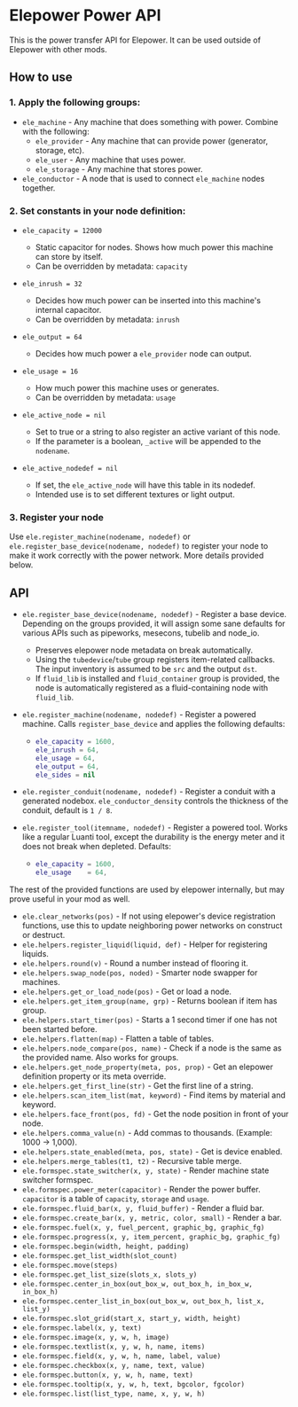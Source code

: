 # Elepower Power API

This is the power transfer API for Elepower. It can be used outside of Elepower with other mods.

## How to use

### 1. Apply the following groups:

* `ele_machine` - Any machine that does something with power. Combine with the following:
  * `ele_provider` - Any machine that can provide power (generator, storage, etc).
  * `ele_user` - Any machine that uses power.
  * `ele_storage` - Any machine that stores power.
* `ele_conductor` - A node that is used to connect `ele_machine` nodes together.

### 2. Set constants in your node definition:

* `ele_capacity = 12000`
  * Static capacitor for nodes. Shows how much power this machine can store by itself.
  * Can be overridden by metadata: `capacity`

* `ele_inrush = 32`
  * Decides how much power can be inserted into this machine's internal capacitor.
  * Can be overridden by metadata: `inrush`

* `ele_output = 64`
  * Decides how much power a `ele_provider` node can output.

* `ele_usage = 16`
  * How much power this machine uses or generates.
  * Can be overridden by metadata: `usage`

* `ele_active_node = nil`
  * Set to true or a string to also register an active variant of this node.
  * If the parameter is a boolean, `_active` will be appended to the `nodename`.

* `ele_active_nodedef = nil`
  * If set, the `ele_active_node` will have this table in its nodedef.
  * Intended use is to set different textures or light output.

### 3. Register your node

Use `ele.register_machine(nodename, nodedef)` or `ele.register_base_device(nodename, nodedef)` to register your node to make it work correctly with the power network. More details provided below.

## API

* `ele.register_base_device(nodename, nodedef)` - Register a base device. Depending on the groups provided, it will assign some sane defaults for various APIs such as pipeworks, mesecons, tubelib and node_io.
  * Preserves elepower node metadata on break automatically.
  * Using the `tubedevice`/`tube` group registers item-related callbacks. The input inventory is assumed to be `src` and the output `dst`.
  * If `fluid_lib` is installed and `fluid_container` group is provided, the node is automatically registered as a fluid-containing node with `fluid_lib`.

* `ele.register_machine(nodename, nodedef)` - Register a powered machine. Calls `register_base_device` and applies the following defaults:
  * ```lua
    ele_capacity = 1600,
    ele_inrush = 64,
    ele_usage = 64,
    ele_output = 64,
    ele_sides = nil
    ```
* `ele.register_conduit(nodename, nodedef)` - Register a conduit with a generated nodebox. `ele_conductor_density` controls the thickness of the conduit, default is `1 / 8`.

* `ele.register_tool(itemname, nodedef)` - Register a powered tool. Works like a regular Luanti tool, except the durability is the energy meter and it does not break when depleted. Defaults:
  * ```lua
    ele_capacity = 1600,
    ele_usage    = 64,
    ```

The rest of the provided functions are used by elepower internally, but may prove useful in your mod as well.

* `ele.clear_networks(pos)` - If not using elepower's device registration functions, use this to update neighboring power networks on construct or destruct.
* `ele.helpers.register_liquid(liquid, def)` - Helper for registering liquids.
* `ele.helpers.round(v)` - Round a number instead of flooring it.
* `ele.helpers.swap_node(pos, noded)` - Smarter node swapper for machines.
* `ele.helpers.get_or_load_node(pos)` - Get or load a node.
* `ele.helpers.get_item_group(name, grp)` - Returns boolean if item has group.
* `ele.helpers.start_timer(pos)` - Starts a 1 second timer if one has not been started before.
* `ele.helpers.flatten(map)` - Flatten a table of tables.
* `ele.helpers.node_compare(pos, name)` - Check if a node is the same as the provided name. Also works for groups.
* `ele.helpers.get_node_property(meta, pos, prop)` - Get an elepower definition property or its meta override.
* `ele.helpers.get_first_line(str)` - Get the first line of a string.
* `ele.helpers.scan_item_list(mat, keyword)` - Find items by material and keyword.
* `ele.helpers.face_front(pos, fd)` - Get the node position in front of your node.
* `ele.helpers.comma_value(n)` - Add commas to thousands. (Example: 1000 -> 1,000).
* `ele.helpers.state_enabled(meta, pos, state)` - Get is device enabled.
* `ele.helpers.merge_tables(t1, t2)` - Recursive table merge.
* `ele.formspec.state_switcher(x, y, state)` - Render machine state switcher formspec.
* `ele.formspec.power_meter(capacitor)` - Render the power buffer. `capacitor` is a table of `capacity`, `storage` and `usage`.
* `ele.formspec.fluid_bar(x, y, fluid_buffer)` - Render a fluid bar.
* `ele.formspec.create_bar(x, y, metric, color, small)` - Render a bar.
* `ele.formspec.fuel(x, y, fuel_percent, graphic_bg, graphic_fg)`
* `ele.formspec.progress(x, y, item_percent, graphic_bg, graphic_fg)`
* `ele.formspec.begin(width, height, padding)`
* `ele.formspec.get_list_width(slot_count)`
* `ele.formspec.move(steps)`
* `ele.formspec.get_list_size(slots_x, slots_y)`
* `ele.formspec.center_in_box(out_box_w, out_box_h, in_box_w, in_box_h)`
* `ele.formspec.center_list_in_box(out_box_w, out_box_h, list_x, list_y)`
* `ele.formspec.slot_grid(start_x, start_y, width, height)`
* `ele.formspec.label(x, y, text)`
* `ele.formspec.image(x, y, w, h, image)`
* `ele.formspec.textlist(x, y, w, h, name, items)`
* `ele.formspec.field(x, y, w, h, name, label, value)`
* `ele.formspec.checkbox(x, y, name, text, value)`
* `ele.formspec.button(x, y, w, h, name, text)`
* `ele.formspec.tooltip(x, y, w, h, text, bgcolor, fgcolor)`
* `ele.formspec.list(list_type, name, x, y, w, h)`
